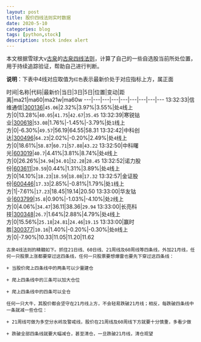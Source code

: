 ```yaml
---
layout: post
title: 股价四线法则实时数据
date: 2020-5-10
categories: blog
tags: [python,stock]
description: stock index alert
---
```



本文根据雪球大v[古泉](https://xueqiu.com/u/7148646888)的[古泉四线法则](https://xueqiu.com/7148646888/130498192)，计算了自己的一些自选股当前所处位置，用于持续追踪验证，帮助自己进行判断。

**说明**：下表中4线对应取值为`红色`表示最新价处于对应指标上方，属正面

时间|名称|代码|最新价|当日|3日|5日|位置|变动|距离|ma21|ma60|ma21w|ma60w
---|---|---|---|---|---|---|---|---
13:32:33|信维通信|[300136](https://xueqiu.com/S/SZ300136)|`45.06`|2.32%|3.97%|3.55%|处`4`线上方|0|13.28%|`40.05`|`41.75`|`42.67`|`35.45`
13:32:39|寒锐钴业|[300618](https://xueqiu.com/S/SZ300618)|`53.08`|1.76%|-1.45%|-3.79%|处`1`线上方|0|-6.30%|`49.57`|56.19|64.55|58.31
13:32:42|中科创达|[300496](https://xueqiu.com/S/SZ300496)|`64.23`|2.02%|-0.20%|2.49%|处`4`线上方|0|18.61%|`58.87`|`60.71`|`57.88`|`43.22`
13:32:50|中科曙光|[603019](https://xueqiu.com/S/SH603019)|`40.7`|4.41%|3.81%|8.74%|处`4`线上方|0|26.26%|`34.94`|`34.01`|`32.28`|`28.45`
13:32:52|诺力股份|[603611](https://xueqiu.com/S/SH603611)|`20.59`|0.44%|1.31%|3.89%|处`4`线上方|0|14.10%|`18.23`|`18.59`|`18.08`|`17.32`
13:32:57|金证股份|[600446](https://xueqiu.com/S/SH600446)|`17.33`|2.85%|-0.81%|1.79%|处`1`线上方|1|-7.61%|`17.23`|18.45|19.14|20.50
13:33:00|华友钴业|[603799](https://xueqiu.com/S/SH603799)|`35.8`|0.90%|-1.03%|-4.10%|处`2`线上方|0|4.06%|`34.47`|36.11|38.36|`29.94`
13:33:00|长亮科技|[300348](https://xueqiu.com/S/SZ300348)|`26.7`|1.64%|2.88%|4.79%|处`4`线上方|0|15.56%|`25.18`|`24.81`|`24.46`|`19.15`
13:33:00|赢时胜|[300377](https://xueqiu.com/S/SZ300377)|`10.16`|1.40%|-0.20%|-0.30%|处`0`线上方|0|-7.90%|10.33|11.05|11.20|11.62

```
古泉4线法则的精髓如下。抓住21日线、60日线、21周线及60周线等四条线，外加21月线，任何一只股票上涨都要穿过这四条线，任何一只股票要想爆雷也要先下穿过这四条线：

+ 当股价爬上四条线中的两条可以少量建仓

+ 爬上四条线中的三条可以加大仓位

+ 爬上四条线中的四条可以全仓

任何一只大牛，其股价都会坚守在21月线上方，不会轻易跌破21月线；相反，每跌破四条线中一条就减一些仓位：

+ 21周线可做为多空分水岭及警戒线，股价在21周线及60周线下方就要十分慎重，多看少做

+ 跌破全部四条线就要大幅减仓，甚至清仓，一旦跌破21月线，清仓观望
```